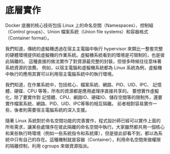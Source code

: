 # 底層實作

Docker 底層的核心技術包括 Linux 上的命名空間（Namespaces）、控制組（Control groups）、Union 檔案系統（Union file systems）和容器格式（Container format）。

我們知道，傳統的虛擬機透過在宿主主電腦中執行 hypervisor 來類比一整套完整的硬體環境提供給虛擬機的作業系統。虛擬機系統看到的環境是可限制的，也是彼此隔離的。
這種直接的做法實作了對資源最完整的封裝，但很多時候往往意味著系統資源的浪費。
例如，以宿主電腦和虛擬機系統都為 Linux 系統為例，虛擬機中執行的應用其實可以利用宿主電腦系統中的執行環境。

我們知道，在作業系統中，包括核心、檔案系統、網路、PID、UID、IPC、 記憶體、硬碟、CPU 等等，所有的資源都是應用處理序直接共享的。
要想實作虛擬化，除了要實作對 記憶體、CPU、網路IO、硬碟IO、儲存空間等的限制外，還要實作檔案系統、網路、PID、UID、IPC等等的相互隔離。
前者相對容易實作一些，後者則需要宿主電腦系統的深入支援。

隨著 Linux 系統對於命名空間功能的完善實作，程式設計師已經可以實作上面的所有需求，讓某些處理序在彼此隔離的命名空間中執行。大家雖然都共用一個核心和某些執行時環境（例如一些系統指令和系統庫），但是彼此卻看不到，都以為系統中只有自己的存在。這種機制就是容器（Container），利用命名空間來做權限的隔離控制，利用 cgroups 來做資源指派。
